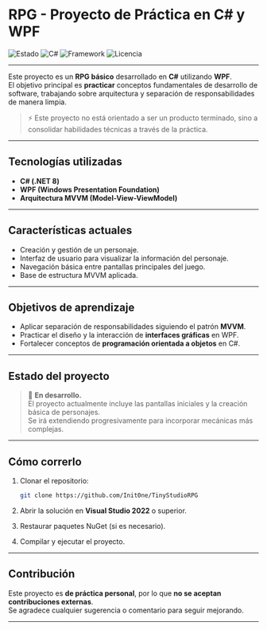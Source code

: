 # RPG - Proyecto de Práctica en C# y WPF

![Estado](https://img.shields.io/badge/estado-en%20desarrollo-yellow)
![C#](https://img.shields.io/badge/lenguaje-C%23-blue)
![Framework](https://img.shields.io/badge/framework-WPF-purple)
![Licencia](https://img.shields.io/badge/licencia-MIT-green)

---

Este proyecto es un **RPG básico** desarrollado en **C#** utilizando **WPF**.  
El objetivo principal es **practicar** conceptos fundamentales de desarrollo de software, trabajando sobre arquitectura y separación de responsabilidades de manera limpia.

> ⚡ Este proyecto no está orientado a ser un producto terminado, sino a consolidar habilidades técnicas a través de la práctica.

---

## Tecnologías utilizadas

- **C# (.NET 8)**
- **WPF (Windows Presentation Foundation)**
- **Arquitectura MVVM (Model-View-ViewModel)**

---

## Características actuales

- Creación y gestión de un personaje.
- Interfaz de usuario para visualizar la información del personaje.
- Navegación básica entre pantallas principales del juego.
- Base de estructura MVVM aplicada.

---

## Objetivos de aprendizaje

- Aplicar separación de responsabilidades siguiendo el patrón **MVVM**.
- Practicar el diseño y la interacción de **interfaces gráficas** en WPF.
- Fortalecer conceptos de **programación orientada a objetos** en C#.

---

## Estado del proyecto

> 🚧 **En desarrollo.**  
> El proyecto actualmente incluye las pantallas iniciales y la creación básica de personajes.  
> Se irá extendiendo progresivamente para incorporar mecánicas más complejas.

---

## Cómo correrlo

1. Clonar el repositorio:
   ```bash
   git clone https://github.com/Init0ne/TinyStudioRPG
   ```

2. Abrir la solución en **Visual Studio 2022** o superior.

3. Restaurar paquetes NuGet (si es necesario).

4. Compilar y ejecutar el proyecto.

---

## Contribución

Este proyecto es **de práctica personal**, por lo que **no se aceptan contribuciones externas**.  
Se agradece cualquier sugerencia o comentario para seguir mejorando.

---
